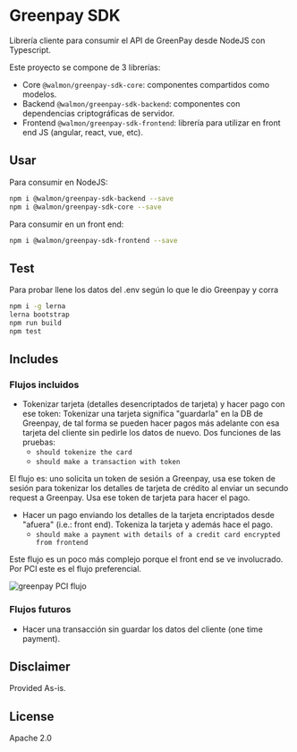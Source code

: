 # Greenpay SDK

Librería cliente para consumir el API de GreenPay desde NodeJS con Typescript.

Este proyecto se compone de 3 librerías:

* Core `@walmon/greenpay-sdk-core`: componentes compartidos como modelos.
* Backend `@walmon/greenpay-sdk-backend`: componentes con dependencias criptográficas de servidor.
* Frontend `@walmon/greenpay-sdk-frontend`: librería para utilizar en front end JS (angular, react, vue, etc).

## Usar

Para consumir en NodeJS:

```bash
npm i @walmon/greenpay-sdk-backend --save
npm i @walmon/greenpay-sdk-core --save
```

Para consumir en un front end:

```bash
npm i @walmon/greenpay-sdk-frontend --save
```

## Test

Para probar llene los datos del .env según lo que le dio Greenpay y corra

```bash
npm i -g lerna
lerna bootstrap
npm run build
npm test
```

## Includes

### Flujos incluidos

* Tokenizar tarjeta (detalles desencriptados de tarjeta) y hacer pago con ese token: Tokenizar una tarjeta significa "guardarla" en la DB de Greenpay, de tal forma se pueden hacer pagos más adelante con esa tarjeta del cliente sin pedirle los datos de nuevo. Dos funciones de las pruebas:
  * `should tokenize the card`
  * `should make a transaction with token`

El flujo es: uno solicita un token de sesión a Greenpay, usa ese token de sesión para tokenizar los detalles de tarjeta de crédito al enviar un secundo request a Greenpay. Usa ese token de tarjeta para hacer el pago.

* Hacer un pago enviando los detalles de la tarjeta encriptados desde "afuera" (i.e.: front end). Tokeniza la tarjeta y además hace el pago.
  * `should make a payment with details of a credit card encrypted from frontend`

Este flujo es un poco más complejo porque el front end se ve involucrado. Por PCI este es el flujo preferencial.

![greenpay PCI flujo](https://github.com/walmon/greenpay-sdk/blob/master/img/greenpay1.png?raw=true)

### Flujos futuros

* Hacer una transacción sin guardar los datos del cliente (one time payment).

## Disclaimer

Provided As-is.

## License

Apache 2.0